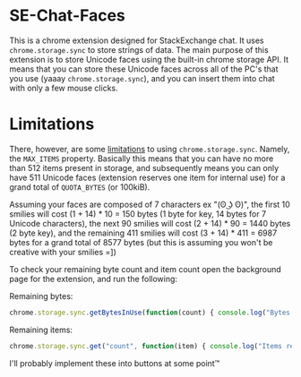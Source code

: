 # SE-Chat-Faces

This is a chrome extension designed for StackExchange chat. It uses ```chrome.storage.sync``` to store strings of data. The main purpose of this extension is to store Unicode faces using the built-in chrome storage API. It means that you can store these Unicode faces across all of the PC's that you use (yaaay ```chrome.storage.sync```), and you can insert them into chat with only a few mouse clicks.

# Limitations

There, however, are some [limitations][1] to using ```chrome.storage.sync```. Namely, the ```MAX_ITEMS``` property. Basically this means that you can have no more than 512 items present in storage, and subsequently means you can only have 511 Unicode faces (extension reserves one item for internal use) for a grand total of `QUOTA_BYTES` (or 100kiB).

Assuming your faces are composed of 7 characters ex "(ʘ ͜ʖ ʘ)",
the first 10 smilies will cost (1 + 14) * 10 = 150 bytes (1 byte for key, 14 bytes for 7 Unicode characters), the next 90 smilies will cost (2 + 14) * 90 = 1440 bytes (2 byte key), and the remaining 411 smilies will cost (3 + 14) * 411 = 6987 bytes for a grand total of 8577 bytes (but this is assuming you won't be creative with your smilies =])

To check your remaining byte count and item count open the background page for the extension, and run the following:

Remaining bytes: 
```javascript
chrome.storage.sync.getBytesInUse(function(count) { console.log("Bytes remaining: " + (102400 - count)); });
```

Remaining items: 
```javascript
chrome.storage.sync.get("count", function(item) { console.log("Items remaining: " + (511 - item.count)); });
```

I'll probably implement these into buttons at some point™

  [1]: https://developer.chrome.com/extensions/storage#properties
